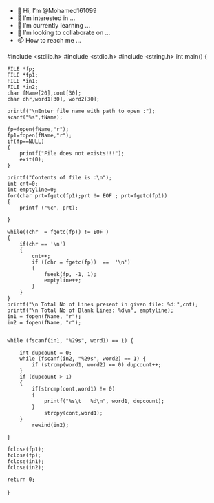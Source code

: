 - 👋 Hi, I’m @Mohamed161099
- 👀 I’m interested in ...
- 🌱 I’m currently learning ...
- 💞️ I’m looking to collaborate on ...
- 📫 How to reach me ...

<!---
Mohamed161099/Mohamed161099 is a ✨ special ✨ repository because its `README.md` (this file) appears on your GitHub profile.
You can click the Preview link to take a look at your changes.
--->
#include <stdlib.h>
#include <stdio.h>
#include <string.h>
int main()
{
 
	FILE *fp;  
	FILE *fp1;  
	FILE *in1;
	FILE *in2;
	char fName[20],cont[30];
	char chr,word1[30], word2[30];
	
	printf("\nEnter file name with path to open :");
	scanf("%s",fName);

	fp=fopen(fName,"r");
	fp1=fopen(fName,"r");
	if(fp==NULL)
	{
		printf("File does not exists!!!");
		exit(0);
	}

	printf("Contents of file is :\n");
	int cnt=0;
	int emptyline=0;
	for(char prt=fgetc(fp1);prt != EOF ; prt=fgetc(fp1))
	{
		printf ("%c", prt);

	}

	while((chr  = fgetc(fp)) != EOF )
	{
		if(chr == '\n')
		{
			cnt++;
			if ((chr = fgetc(fp))  ==  '\n')
			{
				fseek(fp, -1, 1);
				emptyline++;
			}
		}
	}
	printf("\n Total No of Lines present in given file: %d:",cnt);
	printf("\n Total No of Blank Lines: %d\n", emptyline);
	in1 = fopen(fName, "r");
	in2 = fopen(fName, "r");


	while (fscanf(in1, "%29s", word1) == 1) {

		int dupcount = 0;
		while (fscanf(in2, "%29s", word2) == 1) {
			if (strcmp(word1, word2) == 0) dupcount++;
		}
		if (dupcount > 1) 
		{
			if(strcmp(cont,word1) != 0)
			{
				printf("%s\t   %d\n", word1, dupcount);
			}
				strcpy(cont,word1);
		}
			rewind(in2);

	}

    fclose(fp1);
    fclose(fp);
    fclose(in1);
    fclose(in2);

	return 0;
}
